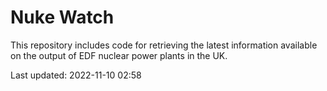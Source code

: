 # Nuke Watch

This repository includes code for retrieving the latest information available on the output of EDF nuclear power plants in the UK.

Last updated: 2022-11-10 02:58